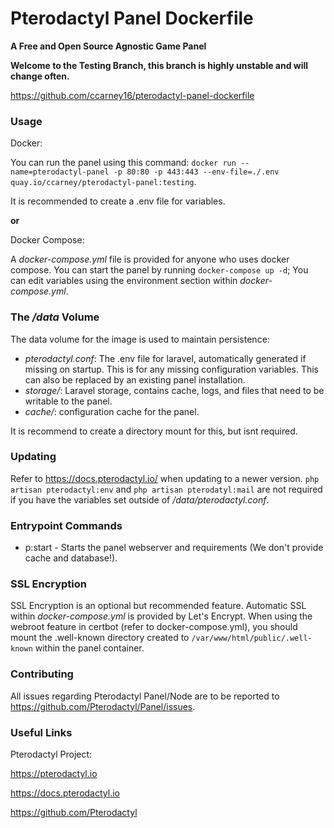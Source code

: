 # Pterodactyl Panel Dockerfile #
__A Free and Open Source Agnostic Game Panel__

__Welcome to the Testing Branch, this branch is highly unstable and will change often.__

https://github.com/ccarney16/pterodactyl-panel-dockerfile

### Usage ###

Docker:

You can run the panel using this command: `docker run --name=pterodactyl-panel -p 80:80 -p 443:443 --env-file=./.env quay.io/ccarney/pterodactyl-panel:testing`. 

It is recommended to create a .env file for variables.

__or__

Docker Compose:

A _docker-compose.yml_ file is provided for anyone who uses docker compose.
You can start the panel by running `docker-compose up -d`; You can edit variables using the environment section within _docker-compose.yml_.

### The _/data_ Volume ###

The data volume for the image is used to maintain persistence:

* _pterodactyl.conf_: The .env file for laravel, automatically generated if missing on startup. This is for any missing configuration variables. This can also be replaced by an existing panel installation.
* _storage/_: Laravel storage, contains cache, logs, and files that need to be writable to the panel.
* _cache/_: configuration cache for the panel.

It is recommend to create a directory mount for this, but isnt required.

### Updating ###

Refer to https://docs.pterodactyl.io/ when updating to a newer version. `php artisan pterodactyl:env` and `php artisan pterodatyl:mail` are not required if you have the variables set outside of _/data/pterodactyl.conf_. 

### Entrypoint Commands ###

* p:start - Starts the panel webserver and requirements (We don't provide cache and database!).

### SSL Encryption ###

SSL Encryption is an optional but recommended feature. Automatic SSL within _docker-compose.yml_ is provided by Let's Encrypt. When using the webroot feature in certbot (refer to docker-compose.yml), you should mount the .well-known directory created to `/var/www/html/public/.well-known` within the panel container.

### Contributing ###

All issues regarding Pterodactyl Panel/Node are to be reported to https://github.com/Pterodactyl/Panel/issues.

### Useful Links ###

Pterodactyl Project:

https://pterodactyl.io

https://docs.pterodactyl.io

https://github.com/Pterodactyl
